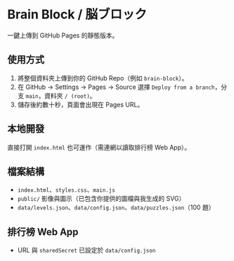 # Brain Block / 脳ブロック

一鍵上傳到 GitHub Pages 的靜態版本。

## 使用方式
1. 將整個資料夾上傳到你的 GitHub Repo（例如 `brain-block`）。
2. 在 GitHub -> Settings -> Pages -> Source 選擇 `Deploy from a branch`，分支 `main`，資料夾 `/ (root)`。
3. 儲存後約數十秒，頁面會出現在 Pages URL。

## 本地開發
直接打開 `index.html` 也可運作（需連網以讀取排行榜 Web App）。

## 檔案結構
- `index.html`、`styles.css`、`main.js`
- `public/` 影像與圖示（已包含你提供的圖檔與我生成的 SVG）
- `data/levels.json`、`data/config.json`、`data/puzzles.json`（100 題）

## 排行榜 Web App
- URL 與 `sharedSecret` 已設定於 `data/config.json`
